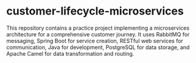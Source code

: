 # customer-lifecycle-microservices
This repository contains a practice project implementing a microservices architecture for a comprehensive customer journey. It uses RabbitMQ for messaging, Spring Boot for service creation, RESTful web services for communication, Java for development, PostgreSQL for data storage, and Apache Camel for data transformation and routing.

